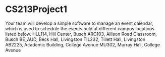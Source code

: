 # CS213Project1
Your team will develop a simple software to manage an event calendar, which is used to schedule the events held at
different campus locations listed below.
HLL114, Hill Center, Busch
ARC103, Allison Road Classroom, Busch
BE_AUD, Beck Hall, Livingston
TIL232, Tillett Hall, Livingston
AB2225, Academic Building, College Avenue
MU302, Murray Hall, College Avenue
